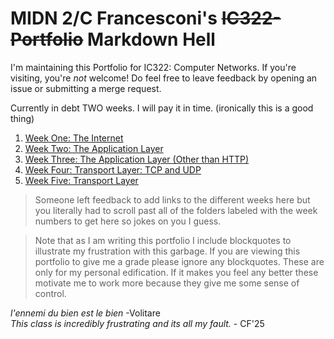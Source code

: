 # MIDN 2/C Francesconi's <s>IC322-Portfolio</s> Markdown Hell

I'm maintaining this Portfolio for IC322: Computer Networks. If you're visiting, you're *not* welcome! Do feel free to leave feedback by opening an issue or submitting a merge request.

Currently in debt TWO weeks. I will pay it in time. (ironically this is a good thing)


1. [Week One: The Internet](/week01/README.md)
2. [Week Two: The Application Layer](/week02/)
3. [Week Three: The Application Layer (Other than HTTP)](/week03/)
4. [Week Four: Transport Layer: TCP and UDP](/week04/)
5. [Week Five: Transport Layer](/week05/)

>Someone left feedback to add links to the different weeks here but you literally had to scroll past all of the folders labeled with the week numbers to get here so jokes on you I guess.


> Note that as I am writing this portfolio I include blockquotes to illustrate my frustration with this garbage. If you are viewing this portfolio to give me a grade please ignore any blockquotes. These are only for my personal edification. If it makes you feel any better these motivate me to work more because they give me some sense of control.

*l'ennemi du bien est le bien* -Volitare<br>
*This class is incredibly frustrating and its all my fault.* - CF'25
